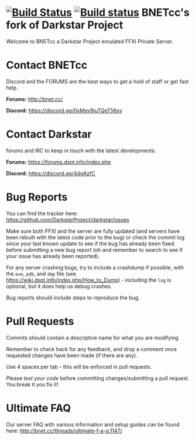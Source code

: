 [![Build Status](https://travis-ci.org/bnetcc/darkstar.svg?branch=BNETcc-Live)](https://travis-ci.org/bnetcc/darkstar)
[![Build status](https://ci.appveyor.com/api/projects/status/fs3hpjwbpnlpbjlo/branch/BNETcc-Live?svg=true)](https://ci.appveyor.com/project/Ninjistix/darkstar-br4ck/branch/BNETcc-Live)
BNETcc's fork of Darkstar Project
========
Welcome to BNETcc a Darkstar Project emulated FFXI Private Server.

Contact BNETcc
========
Discord and the FORUMS are the best ways to get a hold of staff or get fast help.

**Forums:** http://bnet.cc/

**Discord:** https://discord.gg/0xMpv9juTQeT56sy

Contact Darkstar
========
 forums and IRC to keep in touch with the latest developments.

**Forums:** https://forums.dspt.info/index.php

**Discord:** https://discord.gg/4dgAzfC

Bug Reports
========
You can find the tracker here: https://github.com/DarkstarProject/darkstar/issues

Make sure both FFXI and the server are fully updated (and servers have been rebuilt with the latest code prior to the bug) or check the commit log since your last known update to see if the bug has already been fixed before submitting a new bug report (oh and remember to search to see if your issue has already been reported).

For any server crashing bugs, try to include a crashdump if possible, with the ```exe```, ```pdb```, and ```dmp``` file (see https://wiki.dspt.info/index.php/How_to_Dump) - including the ```log``` is optional, but it does help us debug crashes.

Bug reports should include steps to reproduce the bug.

Pull Requests
========
Commits should contain a descriptive name for what you are modifying

Remember to check back for any feedback, and drop a comment once requested changes have been made (if there are any).

Use 4 spaces per tab - this will be enforced in pull requests.

Please *test your code* before committing changes/submitting a pull request. You break it you fix it!

Ultimate FAQ
========
Our server FAQ with various information and setup guides can be found here:
http://bnet.cc/threads/ultimate-f-a-q.1147/
